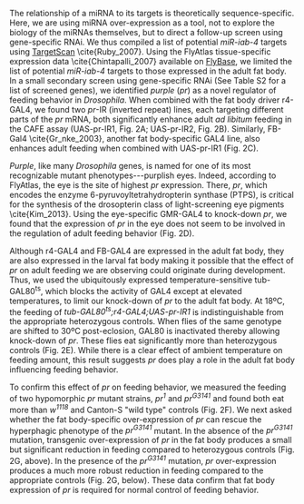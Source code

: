 The relationship of a miRNA to its targets is theoretically sequence-specific. 
Here, we are using miRNA over-expression as a tool, not to explore the biology of the miRNAs themselves, but to direct a follow-up screen using gene-specific RNAi. 
We thus compiled a list of potential _miR-iab-4_ targets using [TargetScan](http://www.targetscan.org/fly_12/) \cite{Ruby_2007}. 
Using the FlyAtlas tissue-specific expression data \cite{Chintapalli_2007} available on [FlyBase](http://flybase.org), we limited the list of potential *miR-iab-4* targets to those expressed in the adult fat body. 
In a small secondary screen using gene-specific RNAi (See Table S2 for a list of screened genes), we identified *purple* (*pr*) as a novel regulator of feeding behavior in *Drosophila*. 
When combined with the fat body driver r4-GAL4, we found two *pr*-IR (inverted repeat) lines, each targeting different parts of the *pr* mRNA, both significantly enhance adult *ad libitum* feeding in the CAFE assay (UAS-pr-IR1, Fig. 2A; UAS-pr-IR2, Fig. 2B). 
Similarly, FB-Gal4 \cite{Gr_nke_2003}, another fat body-specific GAL4 line, also enhances adult feeding when combined with UAS-pr-IR1 (Fig. 2C).

*Purple*, like many *Drosophila* genes, is named for one of its most recognizable mutant phenotypes---purplish eyes. 
Indeed, according to FlyAtlas, the eye is the site of highest *pr* expression. 
There, *pr*, which encodes the enzyme 6-pyruvoyltetrahydropterin synthase (PTPS), is critical for the synthesis of the drosopterin class of light-screening eye pigments \cite{Kim_2013}. 
Using the eye-specific GMR-GAL4 to knock-down *pr*, we found that the expression of *pr* in the eye does not seem to be involved in the regulation of adult feeding behavior (Fig. 2D).

Although r4-GAL4 and FB-GAL4 are expressed in the adult fat body, they are also expressed in the larval fat body making it possible that the effect of *pr* on adult feeding we are observing could originate during development. 
Thus, we used the ubiquitously expressed temperature-sensitive tub-GAL80<sup>ts</sup>, which blocks the activity of GAL4 except at elevated temperatures, to limit our knock-down of *pr* to the adult fat body. 
At 18ºC, the feeding of *tub-GAL80<sup>ts</sup>;r4-GAL4;UAS-pr-IR1* is indistinguishable from the appropriate heterozygous controls. 
When flies of the same genotype are shifted to 30ºC post-eclosion, GAL80 is inactivated thereby allowing knock-down of *pr*. 
These flies eat significantly more than heterozygous controls (Fig. 2E). 
While there is a clear effect of ambient temperature on feeding amount, this result suggests *pr* does play a role in the adult fat body influencing feeding behavior.

To confirm this effect of *pr* on feeding behavior, we measured the feeding of two hypomorphic *pr* mutant strains, *pr<sup>1</sup>* and *pr<sup>G3141</sup>* and found both eat more than *w<sup>1118</sup>* and Canton-S "wild type" controls (Fig. 2F). 
We next asked whether the fat body-specific over-expression of *pr* can rescue the hyperphagic phenotype of the *pr<sup>G3141</sup>* mutant. 
In the absence of the *pr<sup>G3141</sup>* mutation, transgenic over-expression of *pr* in the fat body produces a small but significant reduction in feeding compared to heterozygous controls (Fig. 2G, above). 
In the presence of the *pr<sup>G3141</sup>* mutation, *pr* over-expression produces a much more robust reduction in feeding compared to the appropriate controls (Fig. 2G, below). 
These data confirm that fat body expression of *pr* is required for normal control of feeding behavior. 
